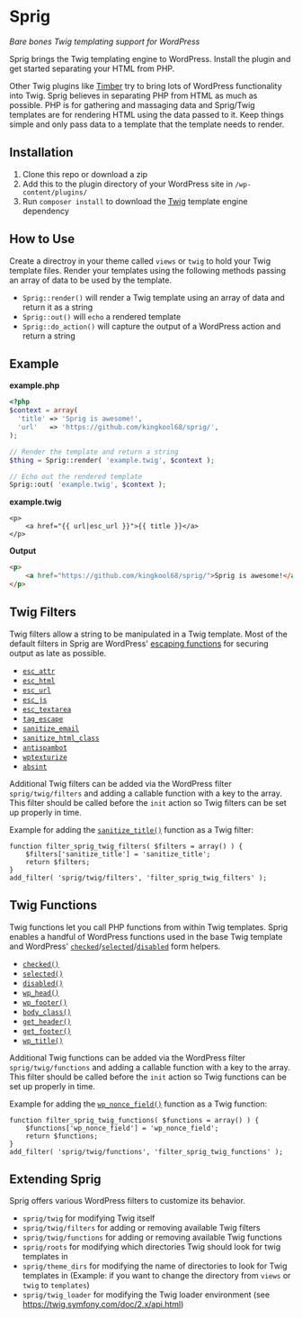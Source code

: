 # Sprig
_Bare bones Twig templating support for WordPress_

Sprig brings the Twig templating engine to WordPress. Install the plugin and get started separating your HTML from PHP.

Other Twig plugins like [Timber](https://www.upstatement.com/timber/) try to bring lots of WordPress functionality into Twig. Sprig believes in separating PHP from HTML as much as possible. PHP is for gathering and massaging data and Sprig/Twig templates are for rendering HTML using the data passed to it. Keep things simple and only pass data to a template that the template needs to render. 

## Installation

1. Clone this repo or download a zip
2. Add this to the plugin directory of your WordPress site in `/wp-content/plugins/`
3. Run `composer install` to download the [Twig](https://twig.symfony.com/) template engine dependency

## How to Use

Create a directroy in your theme called `views` or `twig` to hold your Twig template files. Render your templates using the following methods passing an array of data to be used by the template.

 - `Sprig::render()` will render a Twig template using an array of data and return it as a string
 - `Sprig::out()` will `echo` a rendered template
 - `Sprig::do_action()` will capture the output of a WordPress action and return a string

## Example

**example.php**

```php
<?php
$context = array(
  'title' => 'Sprig is awesome!',
  'url'   => 'https://github.com/kingkool68/sprig/',
);

// Render the template and return a string
$thing = Sprig::render( 'example.twig', $context );

// Echo out the rendered template
Sprig::out( 'example.twig', $context );
```

**example.twig**

```twig
<p>
	<a href="{{ url|esc_url }}">{{ title }}</a>
</p>
```

**Output**

```html
<p>
	<a href="https://github.com/kingkool68/sprig/">Sprig is awesome!</a>
</p>
```


## Twig Filters

Twig filters allow a string to be manipulated in a Twig template. Most of the default filters in Sprig are WordPress' [escaping functions](https://developer.wordpress.org/themes/theme-security/data-sanitization-escaping/#escaping-securing-output) for securing output as late as possible. 

 - [`esc_attr`](https://developer.wordpress.org/reference/functions/esc_attr/)
 - [`esc_html`](https://developer.wordpress.org/reference/functions/esc_html/)
 - [`esc_url`](https://developer.wordpress.org/reference/functions/esc_url/)
 - [`esc_js`](https://developer.wordpress.org/reference/functions/esc_js/)
 - [`esc_textarea`](https://developer.wordpress.org/reference/functions/esc_textarea/)
 - [`tag_escape`](https://developer.wordpress.org/reference/functions/tag_escape/)
 - [`sanitize_email`](https://developer.wordpress.org/reference/functions/sanitize_email/)
 - [`sanitize_html_class`](https://developer.wordpress.org/reference/functions/sanitize_html_class/)
 - [`antispambot`](https://developer.wordpress.org/reference/functions/antispambot/)
 - [`wptexturize`](https://developer.wordpress.org/reference/functions/wptexturize/)
 - [`absint`](https://developer.wordpress.org/reference/functions/absint/)

Additional Twig filters can be added via the WordPress filter `sprig/twig/filters` and adding a callable function with a key to the array. This filter should be called before the `init` action so Twig filters can be set up properly in time.

Example for adding the [`sanitize_title()`](https://developer.wordpress.org/reference/functions/sanitize_title/) function as a Twig filter:

```
function filter_sprig_twig_filters( $filters = array() ) {
	$filters['sanitize_title'] = 'sanitize_title';
	return $filters;
}
add_filter( 'sprig/twig/filters', 'filter_sprig_twig_filters' );
```

## Twig Functions

Twig functions let you call PHP functions from within Twig templates. Sprig enables a handful of WordPress functions used in the base Twig template and WordPress' [`checked`](https://developer.wordpress.org/reference/functions/checked/)/[`selected`](https://developer.wordpress.org/reference/functions/selected/)/[`disabled`](https://developer.wordpress.org/reference/functions/disabled/) form helpers.

 - [`checked()`](https://developer.wordpress.org/reference/functions/checked/)
 - [`selected()`](https://developer.wordpress.org/reference/functions/selected/)
 - [`disabled()`](https://developer.wordpress.org/reference/functions/disabled/)
 - [`wp_head()`](https://developer.wordpress.org/reference/functions/wp_head/)
 - [`wp_footer()`](https://developer.wordpress.org/reference/functions/wp_footer/)
 - [`body_class()`](https://developer.wordpress.org/reference/functions/body_class/)
 - [`get_header()`](https://developer.wordpress.org/reference/functions/get_header/)
 - [`get_footer()`](https://developer.wordpress.org/reference/functions/get_footer/)
 - [`wp_title()`](https://developer.wordpress.org/reference/functions/wp_title/)

Additional Twig functions can be added via the WordPress filter `sprig/twig/functions` and adding a callable function with a key to the array. This filter should be called before the `init` action so Twig functions can be set up properly in time.

Example for adding the [`wp_nonce_field()`](https://developer.wordpress.org/reference/functions/wp_nonce_field/) function as a Twig function:

```
function filter_sprig_twig_functions( $functions = array() ) {
	$functions['wp_nonce_field'] = 'wp_nonce_field';
	return $functions;
}
add_filter( 'sprig/twig/functions', 'filter_sprig_twig_functions' );
```

## Extending Sprig

Sprig offers various WordPress filters to customize its behavior.

 - `sprig/twig` for modifying Twig itself
 - `sprig/twig/filters` for adding or removing available Twig filters
 - `sprig/twig/functions` for adding or removing available Twig functions
 - `sprig/roots` for modifying which directories Twig should look for twig templates in
 - `sprig/theme_dirs` for modifying the name of directories to look for Twig templates in (Example: if you want to change the directory from `views` or `twig` to `templates`)
 - `sprig/twig_loader` for modifying the Twig loader environment (see <https://twig.symfony.com/doc/2.x/api.html>)